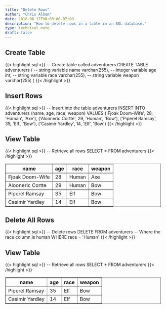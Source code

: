 ```yaml
---
title: "Delete Rows"
author: "Chris Albon"
date: 2018-06-17T00:00:00-07:00
description: "How to delete rows in a table in an SQL database."
type: technical_note
draft: false
---
```


## Create Table

{{< highlight sql >}}
-- Create table called adventurers
CREATE TABLE adventurers (
    -- string variable
    name varchar(255),
    -- integer variable
    age int,
    -- string variable
    race varchar(255),
    -- string variable
    weapon varchar(255)
)
{{< /highlight >}}

## Insert Rows

{{< highlight sql >}}
-- Insert into the table adventurers
INSERT INTO adventurers (name, age, race, weapon)
VALUES ('Fjoak Doom-Wife', 28, 'Human', 'Axe'),
       ('Alooneric Cortte', 29, 'Human', 'Bow'),
       ('Piperel Ramsay', 35, 'Elf', 'Bow'),
       ('Casimir Yardley', 14, 'Elf', 'Bow')
{{< /highlight >}}

## View Table

{{< highlight sql >}}
-- Retrieve all rows
SELECT * FROM adventurers
{{< /highlight >}}
<table border="1" style="border-collapse:collapse">
<tr><th>name</th><th>age</th><th>race</th><th>weapon</th></tr>
<tr><td>Fjoak Doom-Wife</td><td>28</td><td>Human</td><td>Axe</td></tr>
<tr><td>Alooneric Cortte</td><td>29</td><td>Human</td><td>Bow</td></tr>
<tr><td>Piperel Ramsay</td><td>35</td><td>Elf</td><td>Bow</td></tr>
<tr><td>Casimir Yardley</td><td>14</td><td>Elf</td><td>Bow</td></tr></table>

## Delete All Rows

{{< highlight sql >}}
-- Delete rows
DELETE FROM adventurers
-- Where the race column is human
WHERE race = 'Human'
{{< /highlight >}}

## View Table

{{< highlight sql >}}
-- Retrieve all rows
SELECT * FROM adventurers
{{< /highlight >}}
<table border="1" style="border-collapse:collapse">
<tr><th>name</th><th>age</th><th>race</th><th>weapon</th></tr>
<tr><td>Piperel Ramsay</td><td>35</td><td>Elf</td><td>Bow</td></tr>
<tr><td>Casimir Yardley</td><td>14</td><td>Elf</td><td>Bow</td></tr></table>